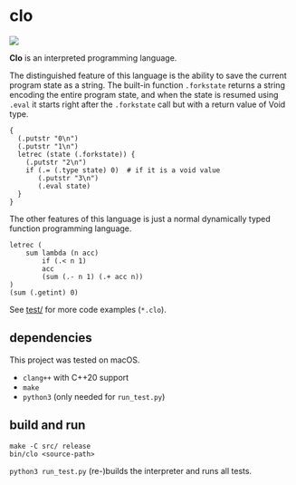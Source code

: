 # clo

![](https://github.com/sdingcn/clo/actions/workflows/run_test.yml/badge.svg)

**Clo** is an interpreted programming language.

The distinguished feature of this language is the ability to save
the current program state as a string.
The built-in function `.forkstate` returns
a string encoding the entire program state,
and when the state is resumed using `.eval` it starts
right after the `.forkstate` call but with a return value of Void type.
```
{
  (.putstr "0\n")
  (.putstr "1\n")
  letrec (state (.forkstate)) {
    (.putstr "2\n")
    if (.= (.type state) 0)  # if it is a void value
       (.putstr "3\n")
       (.eval state)
  }
}
```

The other features of this language is just a normal
dynamically typed function programming language.
```
letrec (
    sum lambda (n acc)
        if (.< n 1)
        acc
        (sum (.- n 1) (.+ acc n))
)
(sum (.getint) 0)
```

See [test/](test/) for more code examples (`*.clo`).

## dependencies

This project was tested on macOS.

+ `clang++` with C++20 support
+ `make`
+ `python3` (only needed for `run_test.py`)

## build and run

```
make -C src/ release
bin/clo <source-path>
```

`python3 run_test.py` (re-)builds the interpreter and runs all tests.

